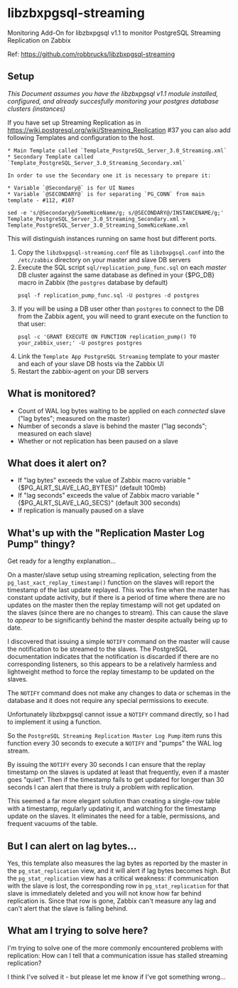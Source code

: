 # libzbxpgsql-streaming
Monitoring Add-On for libzbxpgsql v1.1 to monitor PostgreSQL Streaming Replication on Zabbix

Ref: https://github.com/robbrucks/libzbxpgsql-streaming

## Setup

*This Document assumes you have the libzbxpgsql v1.1 module installed, configured, and already succesfully monitoring your postgres database clusters (instances)*

If you have set up Streaming Replication as in https://wiki.postgresql.org/wiki/Streaming_Replication #37 you can also add following Templates and configuration to the host.
	
	* Main Template called `Template_PostgreSQL_Server_3.0_Streaming.xml`
	* Secondary Template called `Template_PostgreSQL_Server_3.0_Streaming_Secondary.xml`
	
	In order to use the Secondary one it is necessary to prepare it:

	* Variable `@Secondary@` is for UI Names
	* Variable `@SECONDARY@` is for separating `PG_CONN` from main template - #112, #107

	sed -e 's/@Secondary@/SomeNiceName/g; s/@SECONDARY@/INSTANCENAME/g;' Template_PostgreSQL_Server_3.0_Streaming_Secondary.xml > Template_PostgreSQL_Server_3.0_Streaming_SomeNiceName.xml

This will distinguish instances running on same host but different ports.

1. Copy the `libzbxpgsql-streaming.conf` file as `libzbxpgsql.conf` into the `/etc/zabbix` directory on your master and slave DB servers
1. Execute the SQL script `sql/replication_pump_func.sql` on each *master* DB cluster against the same database as defined in your {$PG\_DB} macro in Zabbix (the `postgres` database by default)
    ```
    psql -f replication_pump_func.sql -U postgres -d postgres
    ```
1. If you will be using a DB user other than `postgres` to connect to the DB from the Zabbix agent, you will need to grant execute on the function to that user:
    ```
    psql -c 'GRANT EXECUTE ON FUNCTION replication_pump() TO your_zabbix_user;' -U postgres postgres
    ```
1. Link the `Template App PostgreSQL Streaming` template to your master and each of your slave DB hosts via the Zabbix UI
1. Restart the zabbix-agent on your DB servers

## What is monitored?
* Count of WAL log bytes waiting to be applied on each _connected_ slave ("lag bytes"; measured on the master)
* Number of seconds a slave is behind the master ("lag seconds"; measured on each slave)
* Whether or not replication has been paused on a slave

## What does it alert on?
* If "lag bytes" exceeds the value of Zabbix macro variable "{$PG\_ALRT\_SLAVE\_LAG\_BYTES}" (default 100mb)
* If "lag seconds" exceeds the value of Zabbix macro variable "{$PG\_ALRT\_SLAVE\_LAG\_SECS}" (default 300 seconds)
* If replication is manually paused on a slave

## What's up with the "Replication Master Log Pump" thingy?
Get ready for a lengthy explanation...

On a master/slave setup using streaming replication, selecting from the `pg_last_xact_replay_timestamp()` function on the slaves will report the timestamp of the last update replayed.  This works fine when the master has constant update activity, but if there is a period of time where there are no updates on the master then the replay timestamp will not get updated on the slaves (since there are no changes to stream). This can cause the slave to _appear_ to be significantly behind the master despite actually being up to date.

I discovered that issuing a simple `NOTIFY` command on the master will cause the notification to be streamed to the slaves. The PostgreSQL documentation indicates that the notification is discarded if there are no corresponding listeners, so this appears to be a relatively harmless and lightweight method to force the replay timestamp to be updated on the slaves.

The `NOTIFY` command does not make any changes to data or schemas in the database and it does not require any special permissions to execute.

Unfortunately libzbxpgsql cannot issue a `NOTIFY` command directly, so I had to implement it using a function.

So the `PostgreSQL Streaming Replication Master Log Pump` item runs this function every 30 seconds to execute a `NOTIFY` and "pumps" the WAL log stream.

By issuing the `NOTIFY` every 30 seconds I can ensure that the replay timestamp on the slaves is updated at least that frequently, even if a master goes "quiet". Then if the timestamp fails to get updated for longer than 30 seconds I can alert that there is truly a problem with replication.

This seemed a far more elegant solution than creating a single-row table with a timestamp, regularly updating it, and watching for the timestamp update on the slaves. It eliminates the need for a table, permissions, and frequent vacuums of the table.

## But I can alert on lag bytes...
Yes, this template also measures the lag bytes as reported by the master in the `pg_stat_replication` view, and it will alert if lag bytes becomes high. But the `pg_stat_replication` view has a critical weakness: if communication with the slave is lost, the corresponding row in `pg_stat_replication` for that slave is immediately deleted and you will not know how far behind replication is. Since that row is gone, Zabbix can't measure any lag and can't alert that the slave is falling behind.

## What am I trying to solve here?
I'm trying to solve one of the more commonly encountered problems with replication: How can I tell that a communication issue has stalled streaming replication?

I think I've solved it - but please let me know if I've got something wrong...
